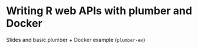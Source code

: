 Writing R web APIs with plumber and Docker
==========================================

Slides and basic plumber + Docker example (`plumber-ex`)